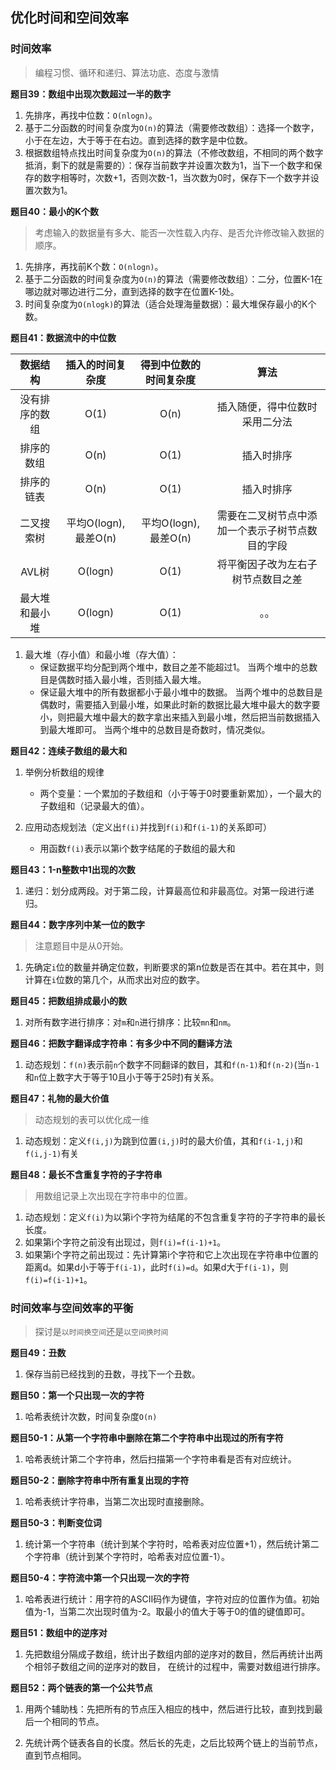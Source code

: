 ## 优化时间和空间效率


### 时间效率

> 编程习惯、循环和递归、算法功底、态度与激情


**题目39：数组中出现次数超过一半的数字**

1. 先排序，再找中位数：`O(nlogn)`。
2. 基于二分函数的时间复杂度为`O(n)`的算法（需要修改数组）：选择一个数字，小于在左边，大于等于在右边。直到选择的数字是中位数。
3. 根据数组特点找出时间复杂度为`O(n)`的算法（不修改数组，不相同的两个数字抵消，剩下的就是需要的）：保存当前数字并设置次数为1，当下一个数字和保存的数字相等时，次数+1，否则次数-1，当次数为0时，保存下一个数字并设置次数为1。


**题目40：最小的K个数**

> 考虑输入的数据量有多大、能否一次性载入内存、是否允许修改输入数据的顺序。

1. 先排序，再找前K个数：`O(nlogn)`。
2. 基于二分函数的时间复杂度为`O(n)`的算法（需要修改数组）：二分，位置K-1在哪边就对哪边进行二分，直到选择的数字在位置K-1处。
3. 时间复杂度为`O(nlogk)`的算法（适合处理海量数据）：最大堆保存最小的K个数。


**题目41：数据流中的中位数**

|数据结构|插入的时间复杂度|得到中位数的时间复杂度|算法|
|:---:|:---:|:---:|:---:|
|没有排序的数组|O(1)|O(n)|插入随便，得中位数时采用二分法|
|排序的数组|O(n)|O(1)|插入时排序|
|排序的链表|O(n)|O(1)|插入时排序|
|二叉搜索树|平均O(logn),最差O(n)|平均O(logn),最差O(n)|需要在二叉树节点中添加一个表示子树节点数目的字段|
|AVL树|O(logn)|O(1)|将平衡因子改为左右子树节点数目之差|
|最大堆和最小堆|O(logn)|O(1)|。。|

1. 最大堆（存小值）和最小堆（存大值）：
    * 保证数据平均分配到两个堆中，数目之差不能超过1。
    当两个堆中的总数目是偶数时插入最小堆，否则插入最大堆。
    * 保证最大堆中的所有数据都小于最小堆中的数据。
    当两个堆中的总数目是偶数时，需要插入到最小堆，如果此时新的数据比最大堆中最大的数字要小，则把最大堆中最大的数字拿出来插入到最小堆，然后把当前数据插入到最大堆即可。
    当两个堆中的总数目是奇数时，情况类似。


**题目42：连续子数组的最大和**

1. 举例分析数组的规律
    * 两个变量：一个累加的子数组和（小于等于0时要重新累加），一个最大的子数组和（记录最大的值）。

2. 应用动态规划法（定义出`f(i)`并找到`f(i)`和`f(i-1)`的关系即可）
    * 用函数`f(i)`表示以第i个数字结尾的子数组的最大和


**题目43：1-n整数中1出现的次数**

1. 递归：划分成两段。对于第二段，计算最高位和非最高位。对第一段进行递归。


**题目44：数字序列中某一位的数字**

> 注意题目中是从0开始。

1. 先确定`i`位的数量并确定位数，判断要求的第n位数是否在其中。若在其中，则计算在`i`位数的第几个，从而求出对应的数字。


**题目45：把数组排成最小的数**

1. 对所有数字进行排序：对`m`和`n`进行排序：比较`mn`和`nm`。


**题目46：把数字翻译成字符串：有多少中不同的翻译方法**

1. 动态规划：`f(n)`表示前`n`个数字不同翻译的数目，其和`f(n-1)`和`f(n-2)`(当`n-1`和`n`位上数字大于等于10且小于等于25时)有关系。


**题目47：礼物的最大价值**

> 动态规划的表可以优化成一维

1. 动态规划：定义`f(i,j)`为跳到位置`(i,j)`时的最大价值，其和`f(i-1,j)`和`f(i,j-1)`有关


**题目48：最长不含重复字符的子字符串**

> 用数组记录上次出现在字符串中的位置。

1. 动态规划：定义`f(i)`为以第i个字符为结尾的不包含重复字符的子字符串的最长长度。
2. 如果第i个字符之前没有出现过，则`f(i)=f(i-1)+1`。
3. 如果第i个字符之前出现过：先计算第i个字符和它上次出现在字符串中位置的距离d。如果d小于等于`f(i-1)`，此时`f(i)=d`。如果d大于`f(i-1)`，则`f(i)=f(i-1)+1`。



### 时间效率与空间效率的平衡

> 探讨是`以时间换空间`还是`以空间换时间`


**题目49：丑数**

1. 保存当前已经找到的丑数，寻找下一个丑数。


**题目50：第一个只出现一次的字符**

1. 哈希表统计次数，时间复杂度`O(n)`

**题目50-1：从第一个字符串中删除在第二个字符串中出现过的所有字符**

1. 哈希表统计第二个字符串，然后扫描第一个字符串看是否有对应统计。

**题目50-2：删除字符串中所有重复出现的字符**

1. 哈希表统计字符串，当第二次出现时直接删除。

**题目50-3：判断变位词**

1. 统计第一个字符串（统计到某个字符时，哈希表对应位置+1），然后统计第二个字符串（统计到某个字符时，哈希表对应位置-1）。


**题目50-4：字符流中第一个只出现一次的字符**

1. 哈希表进行统计：用字符的ASCII码作为键值，字符对应的位置作为值。初始值为-1，当第二次出现时值为-2。取最小的值大于等于0的值的键值即可。


**题目51：数组中的逆序对**

1. 先把数组分隔成子数组，统计出子数组内部的逆序对的数目，然后再统计出两个相邻子数组之间的逆序对的数目，
在统计的过程中，需要对数组进行排序。


**题目52：两个链表的第一个公共节点**

1. 用两个辅助栈：先把所有的节点压入相应的栈中，然后进行比较，直到找到最后一个相同的节点。

2. 先统计两个链表各自的长度。然后长的先走，之后比较两个链上的当前节点，直到节点相同。


